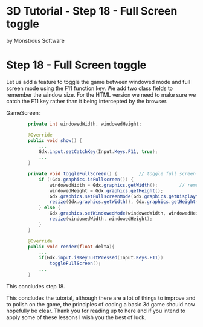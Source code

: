 # 3D Tutorial - Step 18 - Full Screen toggle
by Monstrous Software


# Step 18 - Full Screen toggle

Let us add a feature to toggle the game between windowed mode and full screen mode using the F11 function key.
We add two class fields to remember the window size.  For the HTML version we need to make sure we catch the F11 
key rather than it being intercepted by the browser.


GameScreen:

```java
        private int windowedWidth, windowedHeight;

        @Override
        public void show() {
            ...
            Gdx.input.setCatchKey(Input.Keys.F11, true);
            ...
        }

        private void toggleFullScreen() {        // toggle full screen / windowed screen
            if (!Gdx.graphics.isFullscreen()) {
                windowedWidth = Gdx.graphics.getWidth();        // remember current width & height
                windowedHeight = Gdx.graphics.getHeight();
                Gdx.graphics.setFullscreenMode(Gdx.graphics.getDisplayMode());
                resize(Gdx.graphics.getWidth(), Gdx.graphics.getHeight());
            } else {
                Gdx.graphics.setWindowedMode(windowedWidth, windowedHeight);
                resize(windowedWidth, windowedHeight);
            }
        }

        @Override
        public void render(float delta){
            ...
            if(Gdx.input.isKeyJustPressed(Input.Keys.F11))
                toggleFullScreen();
            ...
        }
```


This concludes step 18.

This concludes the tutorial, although there are a lot of things to improve and to polish on the game, the principles of coding a basic 3d game should now hopefully be clear.
Thank you for reading up to here and if you intend to apply some of these lessons I wish you the best of luck.